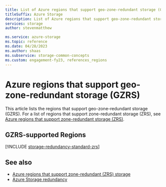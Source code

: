 ```yaml
---
title: List of Azure regions that support geo-zone-redundant storage (GZRS)
titleSuffix: Azure Storage
description: List of Azure regions that support geo-zone-redundant storage (GZRS)
services: storage
author: stevenmatthew

ms.service: azure-storage
ms.topic: reference
ms.date: 04/28/2023
ms.author: shaas
ms.subservice: storage-common-concepts
ms.custom: engagement-fy23, references_regions
---
```


# Azure regions that support geo-zone-redundant storage (GZRS)

This article lists the regions that support geo-zone-redundant storage (GZRS). For a list of regions that support zone-redundant storage (ZRS), see [Azure regions that support zone-redundant storage (ZRS)](redundancy-regions-zrs.md).

## GZRS-supported Regions

[!INCLUDE [storage-redundancy-standard-zrs](../../../includes/storage-redundancy-standard-gzrs.md)]

## See also

- [Azure regions that support zone-redundant (ZRS) storage](redundancy-regions-zrs.md)
- [Azure Storage redundancy](storage-redundancy.md)
